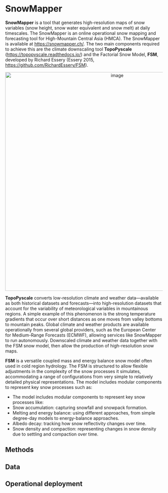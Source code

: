 # SnowMapper
**SnowMapper** is a tool that generates high-resolution maps of snow variables (snow height, snow water equivalent and snow melt) at daily timescales. The SnowMapper is an online operational snow mapping and forecasting tool for High-Mountain Central Asia (HMCA). The SnowMapper is available at https://snowmapper.ch/. The two main components required to achieve this are the climate downscaling tool **TopoPyscale** (https://topopyscale.readthedocs.io/) and the Factorial Snow Model, **FSM**, developed by Richard Essery (Essery 2015, https://github.com/RichardEssery/FSM).

<div align="center">
    <img width="700" alt="image" src="https://github.com/user-attachments/assets/b67a220e-9947-4bc7-9ca5-dff83241fae9">
</div>


**TopoPyscale** converts low-resolution climate and weather data—available as both historical datasets and forecasts—into high-resolution datasets that account for the variability of meteorological variables in mountainous regions. A simple example of this phenomenon is the strong temperature gradients that occur over short distances as one moves from valley bottoms to mountain peaks. Global climate and weather products are available operationally from several global providers, such as the European Center for Medium-Range Forecasts (ECMWF), allowing services like SnowMapper to run autonomously. Downscaled climate and weather data together with the FSM snow model, then allow the production of high-resolution snow maps. 

**FSM** is a versatile coupled mass and energy balance snow model often used in cold region hydrology. The FSM is structured to allow flexible adjustments in the complexity of the snow processes it simulates, accommodating a range of configurations from very simple to relatively detailed physical representations. The model includes modular components to represent key snow processes such as: 
- The model includes modular components to represent key snow processes like: 
- Snow accumulation: capturing snowfall and snowpack formation. 
- Melting and energy balance: using different approaches, from simple degree-day models to energy-balance approaches. 
- Albedo decay: tracking how snow reflectivity changes over time. 
- Snow density and compaction: representing changes in snow density due to settling and compaction over time.

## Methods

## Data

## Operational deployment


